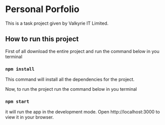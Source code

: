 # Personal Porfolio

This is a task project given by Valkyrie IT Limited.

## How to run this project

First of all download the entire project and run the command below in you terminal

### `npm install`

This command will install all the dependencies for the project.

Now, to run the project run the command below in you terminal

### `npm start`

it will run the app in the development mode.
Open http://localhost:3000 to view it in your browser.